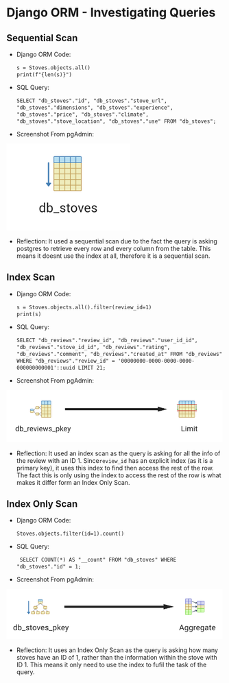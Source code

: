 # Django ORM - Investigating Queries

## Sequential Scan
- Django ORM Code:
    ```
    s = Stoves.objects.all()
    print(f"{len(s)}")
    ```
- SQL Query:
    ```
    SELECT "db_stoves"."id", "db_stoves"."stove_url", "db_stoves"."dimensions", "db_stoves"."experience", "db_stoves"."price", "db_stoves"."climate", "db_stoves"."stove_location", "db_stoves"."use" FROM "db_stoves";
    ```

- Screenshot From pgAdmin:

<img src="Media/SeqScan.png" alt="Seq Scan pgAdmin">

- Reflection:
It used a sequential scan due to the fact the query is asking postgres to retrieve every row and every column from the table. This means it doesnt use the index at all, therefore it is a sequential scan. 

## Index Scan
- Django ORM Code:
    ```
    s = Stoves.objects.all().filter(review_id=1)
    print(s)
    ```
- SQL Query:
    ```
   SELECT "db_reviews"."review_id", "db_reviews"."user_id_id", "db_reviews"."stove_id_id", "db_reviews"."rating", "db_reviews"."comment", "db_reviews"."created_at" FROM "db_reviews" WHERE "db_reviews"."review_id" = '00000000-0000-0000-0000-000000000001'::uuid LIMIT 21;
    ```

- Screenshot From pgAdmin:

<img src="Media/IndexScan.png" alt="Seq Scan pgAdmin">

- Reflection:
It used an index scan as the query is asking for all the info of the review with an ID 1. Since`review_id` has an explicit index (as it is a primary key), it uses this index to find then access the rest of the row. The fact this is only using the index to access the rest of the row is what makes it differ form an Index Only Scan.  

## Index Only Scan
- Django ORM Code:
    ```
    Stoves.objects.filter(id=1).count()
    ```
- SQL Query:
    ```
     SELECT COUNT(*) AS "__count" FROM "db_stoves" WHERE "db_stoves"."id" = 1;
    ```

- Screenshot From pgAdmin:

<img src="Media/IndexOnlyScan.png" alt="Seq Scan pgAdmin">

- Reflection:
It uses an Index Only Scan as the query is asking how many stoves have an ID of 1, rather than the information within the stove with ID 1. This means it only need to use the index to fufil the task of the query. 